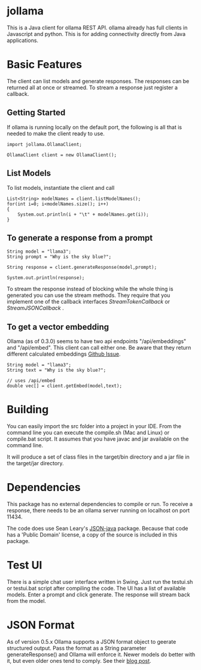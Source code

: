 # jollama
This is a Java client for ollama REST API.
ollama already has full clients in Javascript and python.  This is for adding connectivity directly from Java applications.

# Basic Features
The client can list models and generate responses.  The responses can be returned all at once or streamed.  To stream a response just register a callback.

## Getting Started
If ollama is running locally on the default port, the following is all that is needed to make the client ready to use.
    
    import jollama.OllamaClient;
    
    OllamaClient client = new OllamaClient();


## List Models
To list models, instantiate the client and call

    List<String> modelNames = client.listModelNames();
    for(int i=0; i<modelNames.size(); i++)
    {
        System.out.println(i + "\t" + modelNames.get(i));
    }

## To generate a response from a prompt

    String model = "llama3";
    String prompt = "Why is the sky blue?";
    
    String response = client.generateResponse(model,prompt);
    
    System.out.println(response);
    
To stream the response instead of blocking while the whole thing is generated you can use the stream methods.  They require that you implement one of the callback interfaces  _StreamTokenCallback_  or  _StreamJSONCallback_ .

## To get a vector embedding
Ollama (as of 0.3.0) seems to have two api endpoints "/api/embeddings" and "/api/embed".  This client can call either one.  Be aware that they return different calculated embeddings [Github Issue](https://github.com/chroma-core/chroma/issues/2614).

    String model = "llama3";
    String text = "Why is the sky blue?";
    
    // uses /api/embed
    double vec[] = client.getEmbed(model,text);
    
    
# Building
You can easily import the src folder into a project in your IDE.  From the command line you can execute the compile.sh (Mac and Linux) or compile.bat script.  It assumes that you have javac and jar available on the command line.

It will produce a set of class files in the target/bin directory and a jar file in the target/jar directory.
 
# Dependencies
This package has no external dependencies to compile or run.  To receive a response, there needs to be an ollama server running on localhost on port 11434.

The code does use Sean Leary's [JSON-java](https://github.com/stleary/JSON-java) package.  Because that code has a 'Public Domain' license, a copy of the source is included in this package. 
 
# Test UI
There is a simple chat user interface written in Swing.  Just run the testui.sh or testui.bat script after compiling the code.  The UI has a list of available models.  Enter a prompt and click generate.  The response will stream back from the model.

# JSON Format
As of version 0.5.x Ollama supports a JSON format object to geerate structured output.  Pass the format as a String parameter generateResponse() and Ollama will enforce it.  Newer models do better with it, but even older ones tend to comply.  See their [blog post](https://ollama.com/blog/structured-outputs).